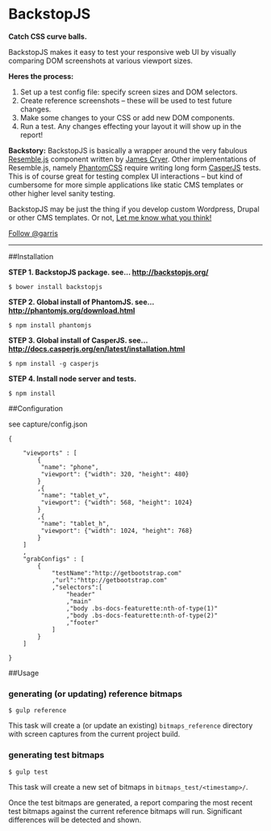 BackstopJS
==========

**Catch CSS curve balls.**


BackstopJS makes it easy to test your responsive web UI by visually comparing DOM screenshots at various viewport sizes.

**Heres the process:**

1. Set up a test config file: specify screen sizes and DOM selectors.
2. Create reference screenshots – these will be used to test future changes.
3. Make some changes to your CSS or add new DOM components.
4. Run a test. Any changes effecting your layout it will show up in the report!

**Backstory:** BackstopJS is basically a wrapper around the very fabulous [Resemble.js](https://github.com/Huddle/Resemble.js) component written by [James Cryer](https://github.com/jamescryer). Other implementations of Resemble.js, namely [PhantomCSS](https://github.com/Huddle/PhantomCSS) require writing long form [CasperJS](http://casperjs.org) tests. This is of course great for testing complex UI interactions – but kind of cumbersome for more simple applications like static CMS templates or other higher level sanity testing. 

BackstopJS may be just the thing if you develop custom Wordpress, Drupal or other CMS templates.  Or not, [Let me know what you think!](https://twitter.com/garris)

<a href="https://twitter.com/garris" class="twitter-follow-button" data-show-count="false">Follow @garris</a>
<script>!function(d,s,id){var js,fjs=d.getElementsByTagName(s)[0],p=/^http:/.test(d.location)?'http':'https';if(!d.getElementById(id)){js=d.createElement(s);js.id=id;js.src=p+'://platform.twitter.com/widgets.js';fjs.parentNode.insertBefore(js,fjs);}}(document, 'script', 'twitter-wjs');</script>






---



##Installation

**STEP 1. BackstopJS package.  see... http://backstopjs.org/**
    
    $ bower install backstopjs

**STEP 2. Global install of PhantomJS. see... http://phantomjs.org/download.html**

    $ npm install phantomjs

**STEP 3. Global install of CasperJS. see... http://docs.casperjs.org/en/latest/installation.html**
    
    $ npm install -g casperjs

**STEP 4. Install node server and tests.**

    $ npm install




##Configuration

see capture/config.json

    {
    
    	"viewports" : [
    		{
    		 "name": "phone",
    		 "viewport": {"width": 320, "height": 480}
    		}
    		,{
    		 "name": "tablet_v",
    		 "viewport": {"width": 568, "height": 1024}
    		}
    		,{
    		 "name": "tablet_h",
    		 "viewport": {"width": 1024, "height": 768}
    		}
    	]
    	,
    	"grabConfigs" : [
    		{
    			"testName":"http://getbootstrap.com"
    			,"url":"http://getbootstrap.com"
    			,"selectors":[
    				"header"
    				,"main"
    				,"body .bs-docs-featurette:nth-of-type(1)"
    				,"body .bs-docs-featurette:nth-of-type(2)"
    				,"footer"
    			]
    		}
    	]
    
    }
    


##Usage

### generating (or updating) reference bitmaps

    $ gulp reference

This task will create a (or update an existing) `bitmaps_reference` directory with screen captures from the current project build.


### generating test bitmaps

    $ gulp test

This task will create a new set of bitmaps in `bitmaps_test/<timestamp>/`.  

Once the test bitmaps are generated, a report comparing the most recent test bitmaps against the current reference bitmaps will run. Significant differences will be detected and shown. 
